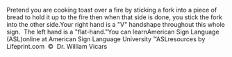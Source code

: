 Pretend you are cooking toast over a fire by sticking a fork into a piece of
  bread to hold it up to the fire then when that side is done, you stick the
  fork into the other side.Your right hand is a "V" handshape throughout this whole sign. 
  The left hand is a "flat-hand."You can learnAmerican Sign Language (ASL)online at American Sign Language University ™ASLresources by Lifeprint.com  ©  Dr. William Vicars